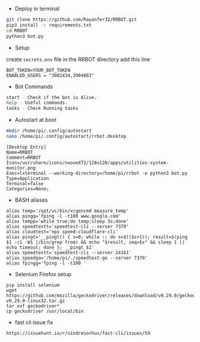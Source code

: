 * Deploy in terminal
```sh
git clone https://github.com/Rayanfer32/RRBOT.git
pip3 install -r requirements.txt
cd RRBOT
python3 bot.py
```

* Setup

create `secrets.env` file in the RRBOT directory
add this line 
```env
BOT_TOKEN=YOUR_BOT_TOKEN
ENABLED_USERS = "3082434,3904883"
```

* Bot Commands
```bash
start - Check if the bot is Alive.
help - Useful commands.
tasks - Check Running tasks
```

* Autostart at boot
```sh
mkdir /home/pi/.config/autostart
nano /home/pi/.config/autostart/rrbot.desktop
```

```desktop
[Desktop Entry]
Name=RRBOT
Comment=RRBOT
Icon=/usr/share/icons/nuoveXT2/128x128/apps/utilities-system-monitor.png
Exec=lxterminal --working-directory=/home/pi/rrbot -e python3 bot.py
Type=Application
Terminal=false
Categories=None;
```
* BASH aliases
```
alias temp='/opt/vc/bin/vcgencmd measure_temp'
alias pingg='fping -l -t100 www.google.com'
alias tempp='while true;do temp;sleep 3s;done'
alias speedtestt='speedtest-cli --server 7379'
alias cloudtest='npx speed-cloudflare-cli'
alias pingt='__pingt() { s=0; while :; do s=$(($s+1)); result=$(ping $1 -c1 -W1 |/bin/grep from) && echo "$result, seq=$s" && sleep 1 || echo timeout; done }; __pingt $1'
alias speedtestt='speedtest-cli --server 24161'
alias speedgo='/home/pi/./speedtest-go --server 7379'
alias fpingg='fping -l -t100 '
```

* Selenium Firefox setup
```
pip install selenium 
wget https://github.com/mozilla/geckodriver/releases/download/v0.29.0/geckodriver-v0.29.0-linux32.tar.gz
tar xvf geckodriver*
cp geckodriver /usr/local/bin
```

* fast cli issue fix
```
https://issuehunt.io/r/sindresorhus/fast-cli/issues/59
```